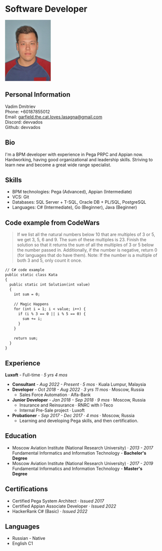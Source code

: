 # Software Developer
[<img src="getemployeephoto.JPG" width="150" height=""/>](/getemployeephoto.JPG)

## Personal Information

Vadim Dmitriev <br> 
Phone: +60187855012 <br> 
Email: garfield.the.cat.loves.lasagna@gmail.com <br> 
Discord: devvados <br> 
Github: devvados <br>

## Bio

I'm a BPM developer with experience in Pega PRPC and Appian now. Hardworking, having good organizational and leadership skills. Striving to learn new and become a great wide range specialist.

## Skills

* BPM technologies: Pega (Advanced), Appian (Intermediate)
* VCS: Git
* Databases: SQL Server + T-SQL, Oracle DB + PL/SQL, PostgreSQL
* Languages: C# (Intermediate), Go (Beginner), Java (Beginner)
  
## Code example from CodeWars

> If we list all the natural numbers below 10 that are multiples of 3 or 5, we get 3, 5, 6 and 9. The sum of these multiples is 23. Finish the solution so that it returns the sum of all the multiples of 3 or 5 below the number passed in. Additionally, if the number is negative, return 0 (for languages that do have them). Note: If the number is a multiple of both 3 and 5, only count it once.

```
// C# code example
public static class Kata
{
  public static int Solution(int value)
  {
    int sum = 0;
    
    // Magic Happens
    for (int i = 1; i < value; i++) {
      if (i % 3 == 0 || i % 5 == 0) {
        sum += i;
      }
    }
    
    return sum;
  }
}
```

## Experience

__Luxoft__ - Full-time · _5 yrs 4 mos_
* __Consultant__ - _Aug 2022 - Present · 5 mos_ · Kuala Lumpur, Malaysia
* __Developer__ - _Oct 2018 - Aug 2022 · 3 yrs 11 mos_ · Moscow, Russia
  * Sales Force Automation · Alfa-Bank <br>
* __Junior Developer__ - _Jan 2018 - Sep 2018 · 9 mos_ · Moscow, Russia
  * Insurance and Reinsurance · RNRC with I-Teco
  * Internal Pre-Sale project · Luxoft
* __Probationer__ - _Sep 2017 - Dec 2017 · 4 mos_ · Moscow, Russia
  * Learning and developing Pega skills, and then certification.

## Education

* Moscow Aviation Institute (National Research University) · _2013 - 2017_ <br>
Fundamental Informatics and Information Technology - __Bachelor's Degree__
* Moscow Aviation Institute (National Research University) · _2017 - 2019_ <br>
Fundamental Informatics and Information Technology - __Master's Degree__

## Certifications

* Certified Pega System Architect · _Issued 2017_
* Certified Appian Associate Developer · _Issued 2022_
* HackerRank C# (Basic) · _Issued 2022_

## Languages

* Russian - Native
* English C1